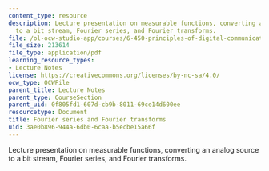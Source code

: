 ```yaml
---
content_type: resource
description: Lecture presentation on measurable functions, converting an analog source
  to a bit stream, Fourier series, and Fourier transforms.
file: /ol-ocw-studio-app/courses/6-450-principles-of-digital-communication-i-fall-2009/3ae0b896944a6db06caab5ecbe15a66f_MIT6_450F09_slide07.pdf
file_size: 213614
file_type: application/pdf
learning_resource_types:
- Lecture Notes
license: https://creativecommons.org/licenses/by-nc-sa/4.0/
ocw_type: OCWFile
parent_title: Lecture Notes
parent_type: CourseSection
parent_uid: 0f805fd1-607d-cb9b-8011-69ce14d600ee
resourcetype: Document
title: Fourier series and Fourier transforms
uid: 3ae0b896-944a-6db0-6caa-b5ecbe15a66f
---
```

Lecture presentation on measurable functions, converting an analog source to a bit stream, Fourier series, and Fourier transforms.